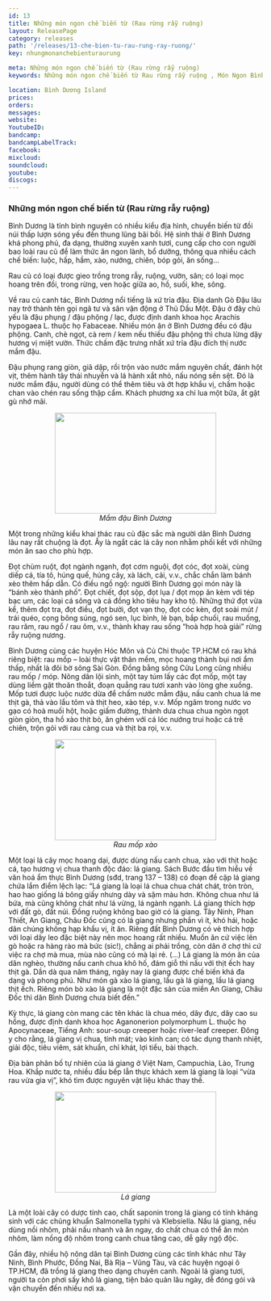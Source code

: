 ```yaml
---
id: 13
title: Những món ngon chế biến từ (Rau rừng rẫy ruộng)
layout: ReleasePage
category: releases
path: '/releases/13-che-bien-tu-rau-rung-ray-ruong/'
key: nhungmonanchebienturaurung

meta: Những món ngon chế biến từ (Rau rừng rẫy ruộng)
keywords: Những món ngon chế biến từ Rau rừng rẫy ruộng , Món Ngon Bình Dương

location: Bình Dương Island
prices: 
orders: 
messages:
website: 
YoutubeID: 
bandcamp: 
bandcampLabelTrack: 
facebook: 
mixcloud: 
soundcloud: 
youtube: 
discogs: 
---
```

<h3>Những món ngon chế biến từ (Rau rừng rẫy ruộng)</h3>

Bình Dương là tỉnh bình nguyên có nhiều kiểu địa hình, chuyển biến từ đồi núi thấp lượn sóng yếu đến thung lũng bãi bồi. Hệ sinh thái ở Bình Dương khá phong phú, đa dạng, thường xuyên xanh tươi, cung cấp cho con người bao loài rau củ để làm thức ăn ngon lành, bổ dưỡng, thông qua nhiều cách chế biến: luộc, hấp, hầm, xào, nướng, chiên, bóp gỏi, ăn sống…

Rau củ có loại được gieo trồng trong rẫy, ruộng, vườn, sân; có loại mọc hoang trên đồi, trong rừng, ven hoặc giữa ao, hồ, suối, khe, sông.

Về rau củ canh tác, Bình Dương nổi tiếng là xứ trỉa đậu. Địa danh Gò Đậu lâu nay trở thành tên gọi ngã tư và sân vận động ở Thủ Dầu Một. Đậu ở đây chủ yếu là đậu phụng / đậu phộng / lạc, được định danh khoa học Arachis hypogaea L. thuộc họ Fabaceae. Nhiều món ăn ở Bình Dương đều có đậu phộng. Canh, chè ngọt, cà rem / kem nếu thiếu đậu phộng thì chưa lừng dậy hương vị miệt vườn. Thức chấm đặc trưng nhất xứ trỉa đậu đích thị nước mắm đậu.

Đậu phụng rang giòn, giã dập, rồi trộn vào nước mắm nguyên chất, đánh hột vịt, thêm hành tây thái nhuyễn và lá hành xắt nhỏ, nấu nóng sền sệt. Đó là nước mắm đậu, người dùng có thể thêm tiêu và ớt hợp khẩu vị, chấm hoặc chan vào chén rau sống thập cẩm. Khách phương xa chỉ lua một bữa, ắt gật gù nhớ mãi.

<div align="center"><img src="http://dulichbinhduong.org.vn/uploads/images/11(5).jpg" width="320px" height="200px"></div>

<center><em>Mắm đậu Bình Dương</em></center>

Một trong những kiểu khai thác rau củ đặc sắc mà người dân Bình Dương lâu nay rất chuộng là đọt. Ấy là ngắt các lá cây non nhằm phối kết với những món ăn sao cho phù hợp.

Đọt chùm ruột, đọt ngành ngạnh, đọt cơm nguội, đọt cóc, đọt xoài, cùng diếp cá, tía tô, húng quế, húng cây, xà lách, cải, v.v., chắc chắn làm bánh xèo thêm hấp dẫn. Có điều ngồ ngộ: người Bình Dương gọi món này là “bánh xèo thành phố”. Đọt chiết, đọt sộp, đọt lụa / đọt mọp ăn kèm với tép bạc um, các loại cá sông và cá đồng kho tiêu hay kho tộ. Những thứ đọt vừa kể, thêm đọt tra, đọt điều, đọt bưởi, đọt vạn thọ, đọt cóc kèn, đọt soài mút / trái quéo, cọng bông súng, ngó sen, lục bình, lẻ bạn, bắp chuối, rau muống, rau răm, rau ngổ / rau ôm, v.v., thành khay rau sống “hoà hợp hoà giải” rừng rẫy ruộng nương.

Bình Dương cùng các huyện Hóc Môn và Củ Chi thuộc TP.HCM có rau khá riêng biệt: rau mốp – loài thực vật thân mềm, mọc hoang thành bụi nơi ẩm thấp, nhất là đôi bờ sông Sài Gòn. Đồng bằng sông Cửu Long cũng nhiều rau mốp / móp. Nông dân lội sình, một tay túm lấy các đọt mốp, một tay dùng liềm gặt thoăn thoắt, đoạn quẳng rau tươi xanh vào lòng ghe xuồng. Mốp tươi được luộc nước dừa để chấm nước mắm đậu, nấu canh chua lá me thịt gà, thả vào lẩu tôm và thịt heo, xào tép, v.v. Mốp ngâm trong nước vo gạo có hoà muối hột, hoặc giấm đường, thành dưa chua chua ngòn ngọt giòn giòn, tha hồ xào thịt bò, ăn ghém với cá lóc nướng trui hoặc cá trê chiên, trộn gỏi với rau càng cua và thịt ba rọi, v.v.

<div align="center"><img src="http://dulichbinhduong.org.vn/uploads/images/2(11).jpg" width="320px" height="200px"></div>

<center><em>Rau mốp xào</em></center>

Một loại lá cây mọc hoang dại, được dùng nấu canh chua, xào với thịt hoặc cá, tạo hương vị chua thanh độc đáo: lá giang. Sách Bước đầu tìm hiểu về văn hoá ẩm thực Bình Dương (sđd, trang 137 – 138) có đoạn đề cập lá giang chứa lắm điểm lệch lạc: “Lá giang là loại lá chua chua chát chát, tròn tròn, hao hao giống lá bông giấy nhưng dày và sậm màu hơn. Không chua như lá bứa, mà cũng không chát như lá vừng, lá ngành ngạnh. Lá giang thích hợp với đất gò, đất núi. Đồng ruộng không bao giờ có lá giang. Tây Ninh, Phan Thiết, An Giang, Châu Đốc cũng có lá giang nhưng phần vì ít, khó hái, hoặc dân chúng không hạp khẩu vị, ít ăn. Riêng đất Bình Dương có vẻ thích hợp với loại dây leo đặc biệt này nên mọc hoang rất nhiều. Muốn ăn cứ việc lên gò hoặc ra hàng rào mà bức (sic!), chẳng ai phải trồng, còn dân ở chợ thì cứ việc ra chợ mà mua, mùa nào cũng có mà lại rẻ. (…) Lá giang là món ăn của dân nghèo, thường nấu canh chua khô hố, đám giỗ thì nấu với thịt ếch hay thịt gà. Dần dà qua năm tháng, ngày nay lá giang được chế biến khá đa dạng và phong phú. Như món gà xào lá giang, lẩu gà lá giang, lẩu lá giang thịt ếch. Riêng món bò xào lá giang là một đặc sản của miền An Giang, Châu Đốc thì dân Bình Dương chưa biết đến.”

Kỳ thực, lá giang còn mang các tên khác là chua méo, dây đực, dây cao su hồng, được định danh khoa học Aganonerion polymorphum L. thuộc họ Apocynaceae, Tiếng Anh: sour-soup creeper hoặc river-leaf creeper. Đông y cho rằng, lá giang vị chua, tính mát; vào kinh can; có tác dụng thanh nhiệt, giải độc, tiêu viêm, sát khuẩn, chỉ khát, lợi tiểu, bài thạch.

Địa bàn phân bố tự nhiên của lá giang ở Việt Nam, Campuchia, Lào, Trung Hoa. Khắp nước ta, nhiều đầu bếp lẫn thực khách xem lá giang là loại “vừa rau vừa gia vị”, khó tìm được nguyên vật liệu khác thay thế.

<div align="center"><img src="http://dulichbinhduong.org.vn/uploads/images/3(10).jpg" width="320px" height="200px"></div>

<center><em>Lá giang</em></center>

Là một loài cây có dược tính cao, chất saponin trong lá giang có tính kháng sinh với các chủng khuẩn Salmonella typhi và Klebsiella. Nấu lá giang, nếu dùng nồi nhôm, phải nấu nhanh và ăn ngay, do chất chua có thể ăn mòn nhôm, làm nồng độ nhôm trong canh chua tăng cao, dễ gây ngộ độc.

Gần đây, nhiều hộ nông dân tại Bình Dương cùng các tỉnh khác như Tây Ninh, Bình Phước, Đồng Nai, Bà Rịa – Vũng Tàu, và các huyện ngoại ô TP.HCM, đã trồng lá giang theo dạng chuyên canh. Ngoài lá giang tươi, người ta còn phơi sấy khô lá giang, tiện bảo quản lâu ngày, dễ đóng gói và vận chuyển đến nhiều nơi xa.
